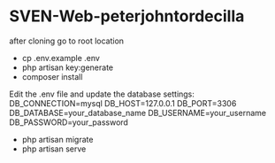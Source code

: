 # SVEN-Web-peterjohntordecilla

after cloning go to root location

-   cp .env.example .env
-   php artisan key:generate
-   composer install

Edit the .env file and update the database settings:
DB_CONNECTION=mysql
DB_HOST=127.0.0.1
DB_PORT=3306
DB_DATABASE=your_database_name
DB_USERNAME=your_username
DB_PASSWORD=your_password

-   php artisan migrate
-   php artisan serve
